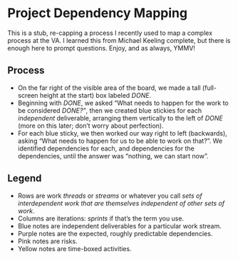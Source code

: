 # Project Dependency Mapping

This is a stub, re-capping a process I recently used to map a complex process at the VA. I learned this from Michael Keeling  complete, but there is enough here to prompt questions. Enjoy, and as always, YMMV!

## Process

- On the far right of the visible area of the board, we made a tall (full-screen height at the start) box labeled _DONE_.
- Beginning with _DONE_, we asked “What needs to happen for the work to be considered _DONE?”_, then we created blue stickies for each _independent_ deliverable, arranging them vertically to the left of _DONE_ (more on this later; don’t worry about perfection).
- For each blue sticky, we then worked our way right to left (backwards), asking “What needs to happen for us to be able to work on that?”. We identified dependencies for each, and dependencies for the dependencies, until the answer was “nothing, we can start now”.

## Legend

- Rows are work _threads_ or _streams_ or whatever you call _sets of interdependent work that are themselves independent of other sets of work_.
- Columns are iterations: _sprints_ if that’s the term you use.
- Blue notes are independent deliverables for a particular work stream.
- Purple notes are the expected, roughly predictable dependencies.
- Pink notes are risks.
- Yellow notes are time-boxed activities.
<!--stackedit_data:
eyJoaXN0b3J5IjpbMTI3OTU2Mjk2NV19
-->